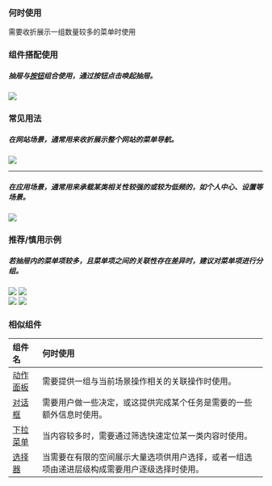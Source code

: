 

### 何时使用

需要收折展示一组数量较多的菜单时使用

### 组件搭配使用

##### 抽屉与[按钮](./button)组合使用，通过按钮点击唤起抽屉。

 <div class="item">
   <img src="https://oteam-tdesign-1258344706.cos.ap-guangzhou.myqcloud.com/site/design/mobile-guide/Drawer%201.png" />
 </div>

### 常见用法

##### 在网站场景，通常用来收折展示整个网站的菜单导航。

 <div class="item">
    <img src="https://oteam-tdesign-1258344706.cos.ap-guangzhou.myqcloud.com/site/design/mobile-guide/Drawer%202.png" />
 </div>

<hr />

##### 在应用场景，通常用来承载某类相关性较强的或较为低频的，如个人中心、设置等场景。

 <div class="item">
    <img src="https://oteam-tdesign-1258344706.cos.ap-guangzhou.myqcloud.com/site/design/mobile-guide/Drawer%203.png" />
 </div>


### 推荐/慎用示例

##### 若抽屉内的菜单项较多，且菜单项之间的关联性存在差异时，建议对菜单项进行分组。

<div class="legend">
  <div class="item">
    <img src="https://oteam-tdesign-1258344706.cos.ap-guangzhou.myqcloud.com/site/design/mobile-guide/Drawer4-1.png" />
    <img class="tag" src="https://oteam-tdesign-1258344706.cos.ap-guangzhou.myqcloud.com/site/doc/good.png" />
  </div>

  <div class="item">
    <img src="https://oteam-tdesign-1258344706.cos.ap-guangzhou.myqcloud.com/site/design/mobile-guide/Drawer4-2.png" />
    <img class="tag" src="https://oteam-tdesign-1258344706.cos.ap-guangzhou.myqcloud.com/site/doc/bad.png" />
  </div>
</div>

### 相似组件

| 组件名                      | 何时使用                                                                                     |
| :-------------------------- | :------------------------------------------------------------------------------------------- |
| [动作面板](./action-sheet)  | 需要提供一组与当前场景操作相关的关联操作时使用。                                             |
| [对话框](./dialog)          | 需要用户做一些决定，或这提供完成某个任务是需要的一些额外信息时使用。                         |
| [下拉菜单](./dropdown-menu) | 当内容较多时，需要通过筛选快速定位某一类内容时使用。                                         |
| [选择器](./dropdown-menu)   | 当需要在有限的空间展示大量选项供用户选择，或者一组选项由递进层级构成需要用户逐级选择时使用。 |
